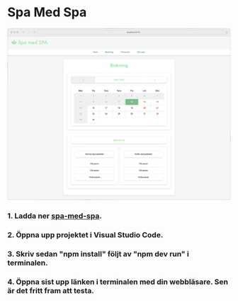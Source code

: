 # Spa Med Spa

![](spa-med-spa.png)

### 1. Ladda ner [spa-med-spa](https://github.com/RobbanT/spa-med-spa/archive/refs/heads/main.zip).

### 2. Öppna upp projektet i Visual Studio Code.

### 3. Skriv sedan "npm install" följt av "npm dev run" i terminalen.

### 4. Öppna sist upp länken i terminalen med din webbläsare. Sen är det fritt fram att testa.
